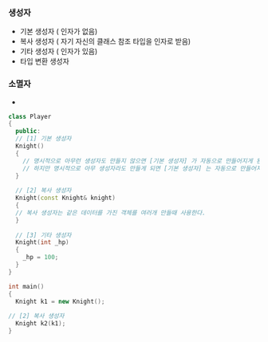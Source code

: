 ### 생성자
- 기본 생성자 ( 인자가 없음)
- 복사 생성자 ( 자기 자신의 클래스 참조 타입을 인자로 받음) 
- 기타 생성자 ( 인자가 있음)
- 타입 변환 생성자 
### 소멸자
- 
```C++
class Player
{
  public:
  // [1] 기본 생성자
  Knight()
  {
    // 명시적으로 아무런 생성자도 만들지 않으면 [기본 생성자] 가 자동으로 만들어지게 된다.
    // 하지만 명시적으로 아무 생성자라도 만들게 되면 [기본 생성자] 는 자동으로 만들어지지 않게 된다.
  }
  
  // [2] 복사 생성자
  Knight(const Knight& knight)
  {
  // 복사 생성자는 같은 데이터를 가진 객체를 여러개 만들때 사용한다.
  } 
  
  // [3] 기타 생성자
  Knight(int _hp)
  {
    _hp = 100;
  }
}

int main()
{
  Knight k1 = new Knight();
  
// [2] 복사 생성자
  Knight k2(k1);
}
```
